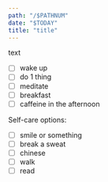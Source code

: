 ```yaml
---
path: "/$PATHNUM"
date: "$TODAY"
title: "title"
---
```


text

- [ ] wake up
- [ ] do 1 thing
- [ ] meditate
- [ ] breakfast
- [ ] caffeine in the afternoon

Self-care options:
- [ ] smile or something
- [ ] break a sweat
- [ ] chinese
- [ ] walk
- [ ] read
